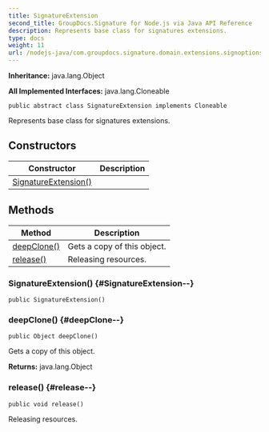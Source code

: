 ```yaml
---
title: SignatureExtension
second_title: GroupDocs.Signature for Node.js via Java API Reference
description: Represents base class for signatures extensions.
type: docs
weight: 11
url: /nodejs-java/com.groupdocs.signature.domain.extensions.signoptions/signatureextension/
---
```

**Inheritance:**
java.lang.Object

**All Implemented Interfaces:**
java.lang.Cloneable
```
public abstract class SignatureExtension implements Cloneable
```

Represents base class for signatures extensions.
## Constructors

| Constructor | Description |
| --- | --- |
| [SignatureExtension()](#SignatureExtension--) |  |
## Methods

| Method | Description |
| --- | --- |
| [deepClone()](#deepClone--) | Gets a copy of this object. |
| [release()](#release--) | Releasing resources. |
### SignatureExtension() {#SignatureExtension--}
```
public SignatureExtension()
```


### deepClone() {#deepClone--}
```
public Object deepClone()
```


Gets a copy of this object.

**Returns:**
java.lang.Object
### release() {#release--}
```
public void release()
```


Releasing resources.

